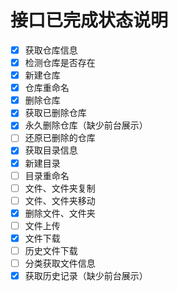 接口已完成状态说明
==================

- [x] 获取仓库信息
- [x] 检测仓库是否存在
- [x] 新建仓库
- [x] 仓库重命名
- [x] 删除仓库
- [x] 获取已删除仓库
- [x] 永久删除仓库（缺少前台展示）
- [ ] 还原已删除的仓库
- [x] 获取目录信息
- [x] 新建目录
- [ ] 目录重命名
- [ ] 文件、文件夹复制
- [ ] 文件、文件夹移动
- [x] 删除文件、文件夹
- [ ] 文件上传
- [x] 文件下载
- [ ] 历史文件下载
- [ ] 分类获取文件信息
- [x] 获取历史记录（缺少前台展示）
